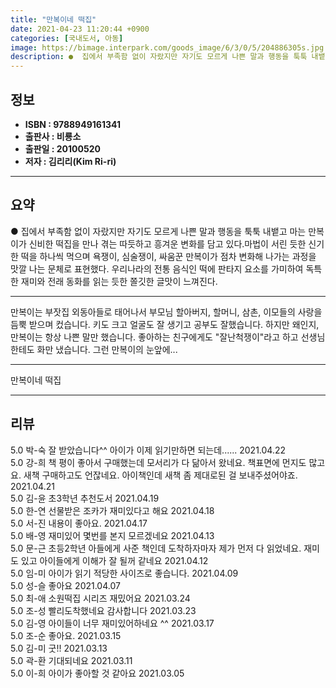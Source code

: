 ```yaml
---
title: "만복이네 떡집"
date: 2021-04-23 11:20:44 +0900
categories: [국내도서, 아동]
image: https://bimage.interpark.com/goods_image/6/3/0/5/204886305s.jpg
description: ●  집에서 부족함 없이 자랐지만 자기도 모르게 나쁜 말과 행동을 툭툭 내뱉고 마는 만복이가 신비한 떡집을 만나 겪는 따듯하고 흥겨운 변화를 담고 있다.마법이 서린 듯한 신기한 떡을 하나씩 먹으며 욕쟁이, 심술쟁이, 싸움꾼 만복이가 점차 변화해 나가는 과정을 맛깔 나는 문체로 표현했다. 우리나라의 전통 
---
```


## **정보**

- **ISBN : 9788949161341**
- **출판사 : 비룡소**
- **출판일 : 20100520**
- **저자 : 김리리(Kim Ri-ri)**

------



## **요약**

●  집에서 부족함 없이 자랐지만 자기도 모르게 나쁜 말과 행동을 툭툭 내뱉고 마는 만복이가 신비한 떡집을 만나 겪는 따듯하고 흥겨운 변화를 담고 있다.마법이 서린 듯한 신기한 떡을 하나씩 먹으며 욕쟁이, 심술쟁이, 싸움꾼 만복이가 점차 변화해 나가는 과정을 맛깔 나는 문체로 표현했다. 우리나라의 전통 음식인 떡에 판타지 요소를 가미하여 독특한 재미와 전래 동화를 읽는 듯한 쫄깃한 글맛이 느껴진다.

------

만복이는 부잣집 외동아들로 태어나서 부모님 할아버지, 할머니, 삼촌, 이모들의 사랑을 듬뿍 받으며 컸습니다. 키도 크고 얼굴도 잘 생기고 공부도 잘했습니다. 하지만 왜인지, 만복이는 항상 나쁜 말만 했습니다. 좋아하는 친구에게도 &quot;잘난척쟁이&quot;라고 하고 선생님한테도 화만 냈습니다. 그런 만복이의 눈앞에... 

------


만복이네 떡집 

------


## **리뷰** 

5.0 박-숙 잘 받았습니다^^
아이가 이제 읽기만하면 되는데...... 2021.04.22 <br/>5.0 강-희 책 평이 좋아서 구매했는데
모서리가 다 닮아서 왔네요.
책표면에 먼지도 많고요.
새책 구매하고도 언잖네요.
아이책인데 새책 좀 제대로된 걸 보내주셨어야죠.
 2021.04.21 <br/>5.0 김-윤 초3학년 추천도서 2021.04.19 <br/>5.0 한-연 선물받은 조카가 재미있다고 해요 2021.04.18 <br/>5.0 서-진 내용이 좋아요. 2021.04.17 <br/>5.0 배-영 재미있어 몇번를 본지 모르겠네요 2021.04.13 <br/>5.0 문-근 초등2학년 아들에게 사준 책인데 도착하자마자 제가 먼저 다 읽었네요. 재미도 있고 아이들에게 이해가 잘 될꺼 같네요 2021.04.12 <br/>5.0 임-미 아이가 읽기 적당한 사이즈로 좋습니다. 2021.04.09 <br/>5.0 성-슬 좋아요 2021.04.07 <br/>5.0 최-애 소원떡집 시리즈 재밌어요 2021.03.24 <br/>5.0 조-성 빨리도착했네요 감사합니다 2021.03.23 <br/>5.0 김-영 아이들이 너무 재미있어하네요 ^^ 2021.03.17 <br/>5.0 조-순 좋아요. 2021.03.15 <br/>5.0 김-미 굿!! 2021.03.13 <br/>5.0 곽-환 기대되네요 2021.03.11 <br/>5.0 이-희 아이가 좋아할 것 같아요 2021.03.05 <br/>
